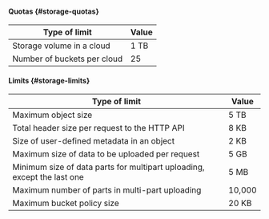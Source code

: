 #### Quotas {#storage-quotas}

| Type of limit | Value |
| ----- | ----- |
| Storage volume in a cloud | 1 TB |
| Number of buckets per cloud | 25 |

#### Limits {#storage-limits}

| Type of limit | Value |
| ----- | ----- |
| Maximum object size | 5 TB |
| Total header size per request to the HTTP API | 8 KB |
| Size of user-defined metadata in an object | 2 KB |
| Maximum size of data to be uploaded per request | 5 GB |
| Minimum size of data parts for multipart uploading, except the last one | 5 MB |
| Maximum number of parts in multi-part uploading | 10,000 |
| Maximum bucket policy size | 20 KB |
